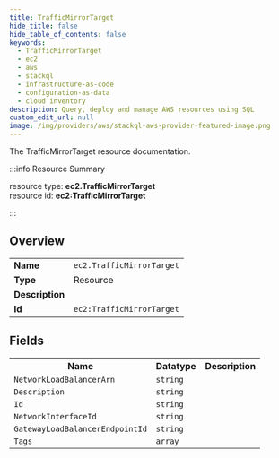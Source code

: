 ```yaml
---
title: TrafficMirrorTarget
hide_title: false
hide_table_of_contents: false
keywords:
  - TrafficMirrorTarget
  - ec2
  - aws
  - stackql
  - infrastructure-as-code
  - configuration-as-data
  - cloud inventory
description: Query, deploy and manage AWS resources using SQL
custom_edit_url: null
image: /img/providers/aws/stackql-aws-provider-featured-image.png
---
```

The TrafficMirrorTarget resource documentation.

:::info Resource Summary

<div class="row">
<div class="providerDocColumn">
<span>resource type:&nbsp;<b>ec2.TrafficMirrorTarget</b></span><br />
<span>resource id:&nbsp;<b>ec2:TrafficMirrorTarget</b></span><br />
</div>
</div>

:::

## Overview
<table><tbody>
<tr><td><b>Name</b></td><td><code>ec2.TrafficMirrorTarget</code></td></tr>
<tr><td><b>Type</b></td><td>Resource</td></tr>
<tr><td><b>Description</b></td><td></td></tr>
<tr><td><b>Id</b></td><td><code>ec2:TrafficMirrorTarget</code></td></tr>
</tbody></table>

## Fields
<table><tbody>
<tr><th>Name</th><th>Datatype</th><th>Description</th></tr>
<tr><td><code>NetworkLoadBalancerArn</code></td><td><code>string</code></td><td></td></tr><tr><td><code>Description</code></td><td><code>string</code></td><td></td></tr><tr><td><code>Id</code></td><td><code>string</code></td><td></td></tr><tr><td><code>NetworkInterfaceId</code></td><td><code>string</code></td><td></td></tr><tr><td><code>GatewayLoadBalancerEndpointId</code></td><td><code>string</code></td><td></td></tr><tr><td><code>Tags</code></td><td><code>array</code></td><td></td></tr>
</tbody></table>
